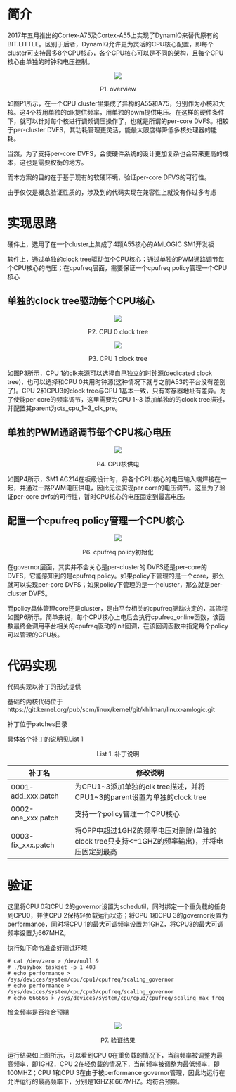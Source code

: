# 简介

2017年五月推出的Cortex-A75及Cortex-A55上实现了DynamIQ来替代原有的BIT.LITTLE。区别于后者，DynamIQ允许更为灵活的CPU核心配置，即每个cluster可支持最多8个CPU核心，各个CPU核心可以是不同的架构，且每个CPU核心由单独的时钟和电压控制。

<div align="center"><img src="images/overview.png"></div>

<p align="center">P1. overview</p>

如图P1所示，在一个CPU cluster里集成了异构的A55和A75，分别作为小核和大核。这4个核用单独的clk提供频率，用单独的pwm提供电压。在这样的硬件条件下，就可以针对每个核进行调频调压操作了，也就是所谓的per-core DVFS。相较于per-cluster DVFS，其功耗管理更灵活，能最大限度得降低多核处理器的能耗。

当然，为了支持per-core DVFS，会使硬件系统的设计更加复杂也会带来更高的成本，这也是需要权衡的地方。

而本方案的目的在于基于现有的软硬环境，验证per-core DFVS的可行性。

由于仅仅是概念验证性质的，涉及到的代码实现在兼容性上就没有作过多考虑

# 实现思路

硬件上，选用了在一个cluster上集成了4颗A55核心的AMLOGIC SM1开发板

软件上，通过单独的clock tree驱动每个CPU核心；通过单独的PWM通路调节每个CPU核心的电压；在cpufreq层面，需要保证一个cpufreq policy管理一个CPU核心

## 单独的clock tree驱动每个CPU核心

<div align="center"><img src="images/cpu0_clk_tree.png"></div>

<p align="center">P2. CPU 0 clock tree</p>

<div align="center"><img src="images/cpu_1_clk_tree.png"></div>

<p align="center">P3. CPU 1 clock tree</p>

如图P3所示，CPU 1的clk来源可以选择自己独立的时钟源(dedicated clock tree)，也可以选择和CPU 0共用时钟源(这种情况下就与之前A53的平台没有差别了)。CPU 2和CPU3的clock tree与CPU 1基本一致，只有寄存器地址有差异。为了使能per core的频率调节，这里需要为CPU 1~3 添加单独的的clock tree描述，并配置其parent为cts_cpu_1~3_clk_pre。

## 单独的PWM通路调节每个CPU核心电压

<div align="center"><img src="images/CPU_VOLTAGE.png"></div>

<p align="center">P4. CPU核供电</p>

如图P4所示，SM1 AC214在板级设计时，将各个CPU核心的电压输入端焊接在一起，并通过一路PWM电压供电，因此无法实现per core的电压调节。这里为了验证per-core dvfs的可行性，暂时CPU核心的电压固定到最高电压。

## 配置一个cpufreq policy管理一个CPU核心

<div align="center"><img src="images/cpufreq_policy_init.png"></div>

<p align="center">P6. cpufreq policy初始化</p>

在governor层面，其实并不会关心是per-cluster的 DVFS还是per-core的DVFS，它能感知到的是cpufreq policy。如果policy下管理的是一个core，那么就可以实现per-core DVFS；如果policy下管理的是一个cluster，那么就是per-cluster DVFS。

而policy具体管理core还是cluster，是由平台相关的cpufreq驱动决定的，其流程如图P6所示。简单来说，每个CPU核心上电后会执行cpufreq_online函数，该函数最终会调用平台相关的cpufreq驱动的init回调，在该回调函数中指定每个policy可以管理的CPU核。

# 代码实现

代码实现以补丁的形式提供

基础的内核代码位于https://git.kernel.org/pub/scm/linux/kernel/git/khilman/linux-amlogic.git

补丁位于patches目录

具体各个补丁的说明见List 1

<p align="center">List 1. 补丁说明</p>

| 补丁名             | 修改说明                                                     |
| ------------------ | ------------------------------------------------------------ |
| 0001-add_xxx.patch | 为CPU1\~3添加单独的clk tree描述，并将CPU1\~3的parent设置为单独的clock tree |
| 0002-one_xxx.patch | 支持一个policy管理一个CPU核心                                |
| 0003-fix_xxx.patch | 将OPP中超过1GHZ的频率电压对删除(单独的clock tree只支持<=1GHZ的频率输出)，并将电压固定到最高 |

# 验证

这里将CPU 0和CPU 2的governor设置为schedutil，同时绑定一个重负载的任务到CPU0，并使CPU 2保持轻负载运行状态；将CPU 1和CPU 3的governor设置为performance，同时将CPU 1的最大可调频率设置为1GHZ，将CPU3的最大可调频率设置为667MHZ。

执行如下命令准备好测试环境

```
# cat /dev/zero > /dev/null &
# ./busybox taskset -p 1 408
# echo performance > /sys/devices/system/cpu/cpu1/cpufreq/scaling_governor
# echo performance > /sys/devices/system/cpu/cpu3/cpufreq/scaling_governor
# echo 666666 > /sys/devices/system/cpu/cpu3/cpufreq/scaling_max_freq
```

检查频率是否符合预期

<div align="center"><img src="images/verification.png"></div>

<p align="center">P7. 验证结果</p>

运行结果如上图所示，可以看到CPU 0在重负载的情况下，当前频率被调整为最高频率，即1GHZ，CPU 2在轻负载的情况下，当前频率被调整为最低频率，即100MHZ；CPU 1和CPU 3在由于被performance governor管理，因此均运行在允许运行的最高频率下，分别是1GHZ和667MHZ。均符合预期。

